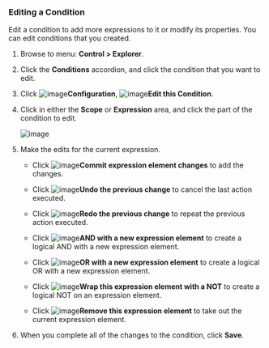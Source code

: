 ### Editing a Condition

Edit a condition to add more expressions to it or modify its properties. You can edit conditions that you created.

1. Browse to menu: **Control > Explorer**.

2. Click the **Conditions** accordion, and click the condition that you want to edit.

3. Click ![image](../images/1847.png)**Configuration**, ![image](../images/1851.png)**Edit this Condition**.

4. Click in either the **Scope** or **Expression** area, and click the part of the condition to edit.

   ![image](../images/1898.png)

5. Make the edits for the current expression.

      - Click ![image](../images/1863.png)**Commit expression element changes** to add the changes.

      - Click ![image](../images/1899.png)**Undo the previous change** to cancel the last action executed.

      - Click ![image](../images/1900.png)**Redo the previous change** to repeat the previous action executed.

      - Click ![image](../images/1901.png)**AND with a new expression element** to create a logical AND with a new expression element.

      - Click ![image](../images/1902.png)**OR with a new expression element** to create a logical OR with a new expression element.

      - Click ![image](../images/1903.png)**Wrap this expression element with a NOT** to create a logical NOT on an expression element.

      - Click ![image](../images/1904.png)**Remove this expression element** to take out the current expression element.

6. When you complete all of the changes to the condition, click **Save**.
